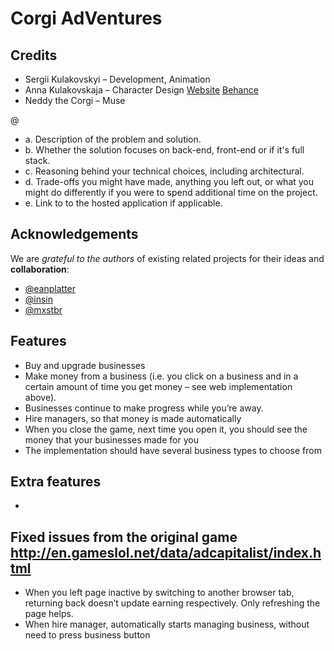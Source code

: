 # Corgi AdVentures

## Credits

- Sergii Kulakovskyi – Development, Animation 
- Anna Kulakovskaja – Character Design [Website](https://www.annakulakovskaja.com/) [Behance](https://www.behance.net/kulakovskaja)
- Neddy the Corgi – Muse





@
- a. Description of the problem and solution.
- b. Whether the solution focuses on back-end, front-end or if it's full stack.
- c. Reasoning behind your technical choices, including architectural.
- d. Trade-offs you might have made, anything you left out, or what you might do
differently if you were to spend additional time on the project.
- e. Link to to the hosted application if applicable.

## Acknowledgements

We are *grateful to the authors* of existing related projects for their ideas and **collaboration**:

- [@eanplatter](https://github.com/eanplatter)
- [@insin](https://github.com/insin)
- [@mxstbr](https://github.com/mxstbr)

## Features
- Buy and upgrade businesses
- Make money from a business (i.e. you click on a business and in a certain amount of time you get money – see web implementation above).
- Businesses continue to make progress while you’re away.
- Hire managers, so that money is made automatically
- When you close the game, next time you open it, you should see the money that your businesses made for you
- The implementation should have several business types to choose from

## Extra features
-


## Fixed issues from the original game http://en.gameslol.net/data/adcapitalist/index.html
- When you left page inactive by switching to another browser tab, returning back doesn’t update earning respectively. Only refreshing the page helps.
- When hire manager, automatically starts managing business, without need to press business button 